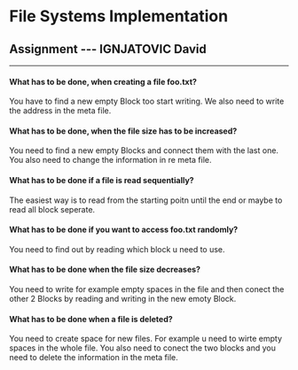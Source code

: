 # File Systems Implementation

## Assignment --- IGNJATOVIC David

<hr>

#### What has to be done, when creating a file foo.txt?

You have to find a new empty Block too start writing. We also need to write the address in the meta file.

#### What has to be done, when the file size has to be increased?

You need to find a new empty Blocks and connect them with the last one. You also need to change the information in re meta file.

#### What has to be done if a file is read sequentially?

The easiest way is to read from the starting poitn until the end or maybe to read all block seperate.

#### What has to be done if you want to access foo.txt randomly?

You need to find out by reading which block u need to use.

#### What has to be done when the file size decreases?

You need to write for example empty spaces in the file and then conect the other 2 Blocks by reading and writing in the new emoty Block.

#### What has to be done when a file is deleted?

You need to create space for new files. For example u need to wirte empty spaces in the whole file. You also need to conect the two blocks and you need to delete the information in the meta file.
